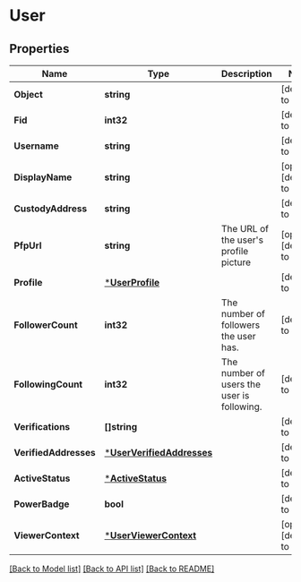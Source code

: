# User

## Properties
Name | Type | Description | Notes
------------ | ------------- | ------------- | -------------
**Object** | **string** |  | [default to null]
**Fid** | **int32** |  | [default to null]
**Username** | **string** |  | [default to null]
**DisplayName** | **string** |  | [optional] [default to null]
**CustodyAddress** | **string** |  | [default to null]
**PfpUrl** | **string** | The URL of the user&#x27;s profile picture | [optional] [default to null]
**Profile** | [***UserProfile**](User_profile.md) |  | [default to null]
**FollowerCount** | **int32** | The number of followers the user has. | [default to null]
**FollowingCount** | **int32** | The number of users the user is following. | [default to null]
**Verifications** | **[]string** |  | [default to null]
**VerifiedAddresses** | [***UserVerifiedAddresses**](User_verified_addresses.md) |  | [default to null]
**ActiveStatus** | [***ActiveStatus**](ActiveStatus.md) |  | [default to null]
**PowerBadge** | **bool** |  | [default to null]
**ViewerContext** | [***UserViewerContext**](UserViewerContext.md) |  | [optional] [default to null]

[[Back to Model list]](../README.md#documentation-for-models) [[Back to API list]](../README.md#documentation-for-api-endpoints) [[Back to README]](../README.md)

